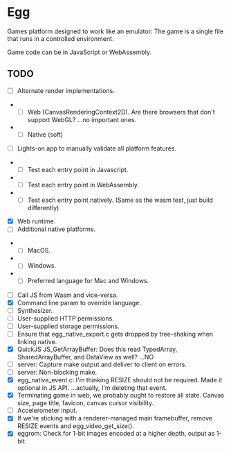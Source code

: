 # Egg

Games platform designed to work like an emulator: The game is a single file that runs in a controlled environment.

Game code can be in JavaScript or WebAssembly.

## TODO

- [ ] Alternate render implementations.
- - [ ] Web (CanvasRenderingContext2D). Are there browsers that don't support WebGL? ...no important ones.
- - [ ] Native (soft)
- [ ] Lights-on app to manually validate all platform features.
- - [ ] Test each entry point in Javascript.
- - [ ] Test each entry point in WebAssembly.
- - [ ] Test each entry point natively. (Same as the wasm test, just build differently)
- [x] Web runtime.
- [ ] Additional native platforms.
- - [ ] MacOS.
- - [ ] Windows.
- - [ ] Preferred language for Mac and Windows.
- [ ] Call JS from Wasm and vice-versa.
- [x] Command line param to override language.
- [ ] Synthesizer.
- [ ] User-supplied HTTP permissions.
- [ ] User-supplied storage permissions.
- [ ] Ensure that egg_native_export.c gets dropped by tree-shaking when linking native.
- [x] QuickJS JS_GetArrayBuffer: Does this read TypedArray, SharedArrayBuffer, and DataView as well? ...NO
- [ ] server: Capture make output and deliver to client on errors.
- [ ] server: Non-blocking make.
- [x] egg_native_event.c: I'm thinking RESIZE should not be required. Made it optional in JS API. ...actually, I'm deleting that event.
- [x] Terminating game in web, we probably ought to restore all state. Canvas size, page title, favicon, canvas cursor visibility.
- [ ] Accelerometer input.
- [x] If we're sticking with a renderer-managed main framebuffer, remove RESIZE events and egg_video_get_size().
- [x] eggrom: Check for 1-bit images encoded at a higher depth, output as 1-bit.
